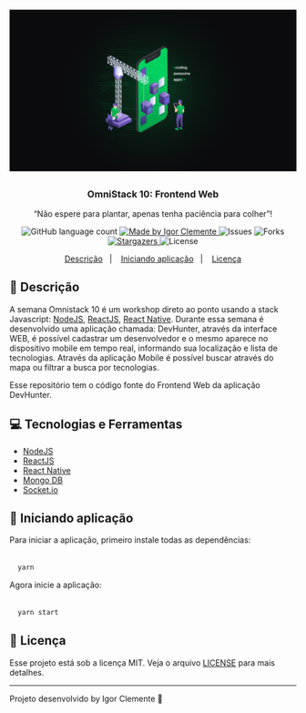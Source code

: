 <h1 align="center">
    <img alt="GoStack" src="wallpapers/wallpaper_main.png" width="1000px" />
</h1>

<h3 align="center">
  OmniStack 10: Frontend Web
</h3>

<p align="center">“Não espere para plantar, apenas tenha paciência para colher”!</blockquote>

<p align="center">
  <img alt="GitHub language count" src="https://img.shields.io/github/languages/count/IgorClemente/omnistack-week-challenge2?color=%2304D361">

  <a href="https://rocketseat.com.br">
    <img alt="Made by Igor Clemente" src="https://img.shields.io/badge/made%20by-Igor Clemente-%2304D361">
  </a>

  <img alt="Issues" src="https://img.shields.io/github/issues/IgorClemente/omnistack-week-challenge2">

  <img alt="Forks" src="https://img.shields.io/github/forks/IgorClemente/omnistack-week-challenge2">

  <a href="https://github.com/IgorClemente/omnistack-week-challenge2/stargazers">
    <img alt="Stargazers" src="https://img.shields.io/github/stars/IgorClemente/omnistack-week-challenge2">
  </a>

  <img alt="License" src="https://img.shields.io/github/license/IgorClemente/omnistack-week-challenge2">
</p>

<p align="center">
  <a href="#rocket-descrição">Descrição</a>&nbsp;&nbsp;&nbsp;|&nbsp;&nbsp;&nbsp;
  <a href="#hammer-iniciando-a-aplicação">Iniciando aplicação</a>&nbsp;&nbsp;&nbsp;|&nbsp;&nbsp;&nbsp;
  <a href="#memo-licença">Licença</a>
</p>

## :rocket: Descrição

A semana Omnistack 10 é um workshop direto ao ponto usando a stack Javascript: [NodeJS](https://nodejs.org/en/), [ReactJS](https://pt-br.reactjs.org), [React Native](https://reactnative.dev/?source=post_page-----6e8a2396eea1----------------------). Durante essa semana é desenvolvido uma aplicação chamada: DevHunter, através da interface WEB, é possível cadastrar um desenvolvedor e o mesmo aparece no dispositivo mobile em tempo real, informando sua localização e lista de tecnologias. Através da aplicação Mobile é possível buscar através do mapa ou filtrar a busca por tecnologias.

Esse repositório tem o código fonte do Frontend Web da aplicação DevHunter.

## :computer: Tecnologias e Ferramentas

- [NodeJS](https://nodejs.org/en/)
- [ReactJS](https://pt-br.reactjs.org)
- [React Native](https://reactnative.dev/?source=post_page-----6e8a2396eea1----------------------)
- [Mongo DB](https://www.mongodb.com)
- [Socket.io](https://socket.io)

## :hammer: Iniciando aplicação

Para iniciar a aplicação, primeiro instale todas as dependências:

```bash

  yarn

```

Agora inicie a aplicação:

```bash

  yarn start

```

## :memo: Licença

Esse projeto está sob a licença MIT. Veja o arquivo [LICENSE](LICENSE) para mais detalhes.

---

Projeto desenvolvido by Igor Clemente :wave:
